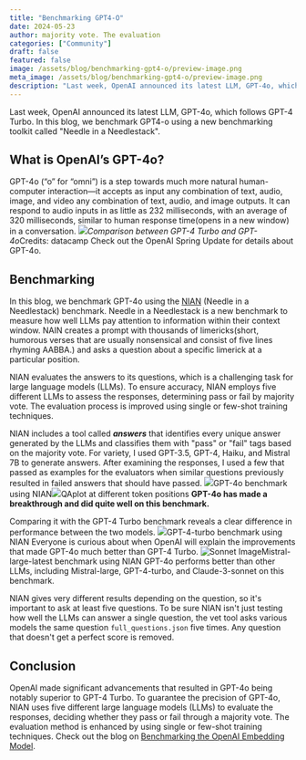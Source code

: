 ```yaml
---
title: "Benchmarking GPT4-O"
date: 2024-05-23
author: majority vote. The evaluation
categories: ["Community"]
draft: false
featured: false
image: /assets/blog/benchmarking-gpt4-o/preview-image.png
meta_image: /assets/blog/benchmarking-gpt4-o/preview-image.png
description: "Last week, OpenAI announced its latest LLM, GPT-4o, which follows GPT-4 Turbo.  In this blog, we benchmark GPT4-o using a new benchmarking toolkit called \"Needle in a Needlestack\"."
---
```


Last week, OpenAI announced its latest LLM, GPT-4o, which follows GPT-4 Turbo. In this blog, we benchmark GPT4-o using a new benchmarking toolkit called "Needle in a Needlestack".

## What is OpenAI’s GPT-4o?

GPT-4o (“o” for “omni”) is a step towards much more natural human-computer interaction—it accepts as input any combination of text, audio, image, and video any combination of text, audio, and image outputs. It can respond to audio inputs in as little as 232 milliseconds, with an average of 320 milliseconds, similar to human response time(opens in a new window) in a conversation.
![](__GHOST_URL__/content/images/2024/05/download.png)*Comparison between GPT-4 Turbo and GPT-4o*Credits: datacamp
Check out the OpenAI Spring Update for details about GPT-4o.

## Benchmarking

In this blog, we benchmark GPT-4o using the [NIAN](https://github.com/llmonpy/needle-in-a-needlestack) (Needle in a Needlestack) benchmark.
Needle in a Needlestack is a new benchmark to measure how well LLMs pay attention to information within their context window. NAIN creates a prompt with thousands of limericks(short, humorous verses that are usually nonsensical and consist of five lines rhyming AABBA.) and asks a question about a specific limerick at a particular position.

NIAN evaluates the answers to its questions, which is a challenging task for large language models (LLMs). To ensure accuracy, NIAN employs five different LLMs to assess the responses, determining pass or fail by majority vote. The evaluation process is improved using single or few-shot training techniques.

NIAN includes a tool called ***answers*** that identifies every unique answer generated by the LLMs and classifies them with "pass" or "fail" tags based on the majority vote. For variety, I used GPT-3.5, GPT-4, Haiku, and Mistral 7B to generate answers. After examining the responses, I used a few that passed as examples for the evaluators when similar questions previously resulted in failed answers that should have passed.
![](__GHOST_URL__/content/images/2024/05/test_trial_plot_gpt-4o.png)GPT-4o benchmark using NIAN![](__GHOST_URL__/content/images/2024/05/gpt-4o_question_plot_99817.png)QAplot at different token positions
**GPT-4o has made a breakthrough and did quite well on this benchmark.**

Comparing it with the GPT-4 Turbo benchmark reveals a clear difference in performance between the two models.
![](__GHOST_URL__/content/images/2024/05/gpt-4-110-1.png)GPT-4-turbo benchmark using NIAN
Everyone is curious about when OpenAI will explain the improvements that made GPT-4o much better than GPT-4 Turbo.
![Sonnet Image](https://nian.llmonpy.ai/1/mistral-large-32-1.png)Mistral-large-latest benchmark using NIAN
GPT-4o performs better than other LLMs, including Mistral-large, GPT-4-turbo, and Claude-3-sonnet on this benchmark.

NIAN gives very different results depending on the question, so it's important to ask at least five questions. To be sure NIAN isn't just testing how well the LLMs can answer a single question, the vet tool asks various models the same question  `full_questions.json` five times. Any question that doesn't get a perfect score is removed.

## Conclusion

OpenAI made significant advancements that resulted in GPT-4o being notably superior to GPT-4 Turbo. To guarantee the precision of GPT-4o, NIAN uses five different large language models (LLMs) to evaluate the responses, deciding whether they pass or fail through a majority vote. The evaluation method is enhanced by using single or few-shot training techniques.
Check out the blog on  [Benchmarking the OpenAI Embedding Model](https://lance-blog.ghost.io/ghost/#/editor/post/65d5fdcf7ed5d50001d214d7).
